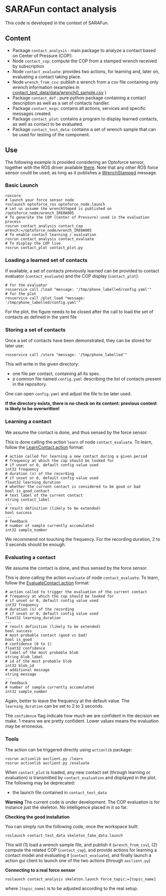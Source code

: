 # SARAFun contact analysis

This code is developed in the context of SARAFun.

## Content
* Package `contact_analysis` : main package to analyze a contact based on Center of Pressure (COP):
 * Node `contact_cop`: compute the COP from a stamped wrench received by subscription
 * Node `contact_evaluate`: provides two actions, for learning and, later on, evaluating a contact taking place.
 * Node `wrench_from_csv`: publish a wrench from a csv file containing only wrench information (examples in [contact_test_data/data/wrench0_sample.csv](contact_test_data/data/wrench0_sample.csv) )
* Package `contact_def` :  pure python package containing a contact description as well as a set of contacts handler.
* Package `contact_msgs`: contains all actions, services and specific messages created.
* Package `contact_plot`: contains a program to display learned contacts, as well as contact to be evaluated.
* Package `contact_test_data`: contains a set of wrench sample that can be used for testing of the component.

## Use

The following example is provided considering an Optoforce sensor, together with the ROS driver available [there](https://github.com/tecnalia-medical-robotics/optoforce_ros).
Note that any other ROS force sensor could be used, as long as it publishes a [WrenchStamped][wrench_stamped_url] message.

[wrench_stamped_url]: http://docs.ros.org/api/geometry_msgs/html/msg/WrenchStamped.html

### Basic Launch
```
roscore
# launch your force sensor node
roslaunch optoforce_ros optoforce_node.launch
# Let us assume the wrenchStmped is published on /optoforce_node/wrench_IRE0A005
# To generate the COP (Center of Pressure) used in the evaluation process
rosrun contact_analysis contact_cop wrench:=/optoforce_node/wrench_IRE0A005
# To enable contact learning / evaluation
rosrun contact_analysis contact_evaluate
# To display the COP live
rosrun contact_plot contact_plot.py
```

### Loading a learned set of contacts
If available, a set of contacts previously learned can be provided to contact evaluator (`contact_evaluate`) and the COP display (`contact_plot`):

```
# for the evaluator
rosservice call /load "message: '/tmp/phone_labelled/config.yaml'"
# for the plot
rosservice call /plot_load "message: '/tmp/phone_labelled/config.yaml'"
```
For the plot, the figure needs to be closed after the call to load the set of contacts as defined in the yaml file

### Storing a set of contacts
Once a set of contacts have been demonstrated, they can be stored for later use:
```
rosservice call /store "message: '/tmp/phone_labelled'"
```
This will write in the given directory:
* one file per contact, containing all its spec.
* a common file named `config.yaml` describing the list of contacts present in the repository.

One can open `config.yaml` and adjust the file to be later used.

__If the directory exists, there is no check on its content: previous content is likely to be overwritten!__

### Learning a contact
We assume the contact is done, and thus sensed by the force sensor.

This is done calling the action `learn` of node `contact_evaluate`.
To learn, follow the [LearnContact.action][learn_action] format:
```
# action called for learning a new contact during a given period
# frequency at which the cop should be looked for
# if unset or 0, default config value used
int32 frequency
# duration (s) of the recording
# if unset or 0, default config value used
float32 learning_duration
# whether the current contact is considered to be good or bad
bool is_good_contact
# text label of the current contact
string contact_label
---
# result definition (likely to be extended)
bool success
---
# feedback
# number of sample currently accumulated
int32 sample_number
```
We recommend not touching the frequency.
For the recording duration, 2 to 3 seconds should be enough.

[learn_action]: contact_msgs/action/LearnContact.action

### Evaluating a contact

We assume the contact is done, and thus sensed by the force sensor.

This is done calling the action `evaluate` of node `contact_evaluate`.
To learn, follow the [EvaluateContact.action][evaluate_action] format:
```
# action called to trigger the evaluation of the current contact
# frequency at which the cop should be looked for
# if unset or 0, default config value used
int32 frequency
# duration (s) of the recording
# if unset or 0, default config value used
float32 learning_duration
---
# result definition (likely to be extended)
bool success
# most probable contact (good vs bad)
bool is_good
# confidence (0 to 1)
float32 confidence
# label of the most probable blob
string blob_label
# id of the most probable blob
int32 blob_id
# additional message
string message
---
# feedback
# number of sample currently accumulated
int32 sample_number
```
Again, better to leave the frequency at the default value.
The `learning_duration` can be set to 2 to 3 seconds.

The `confidence` flag indicate how much we are confident in the decision we make.
1 means we are pretty confident.
Lower values means the evaluation may be erroneous.

[evaluate_action]: contact_msgs/action/EvaluateContact.action

### Tools
The action can be triggered directly using `actionlib` package:
```
rosrun actionlib axclient.py /learn
rosrun actionlib axclient.py /evaluate

```

When `contact_plot` is loaded, any new contact set (through learning or evaluation) is transmitted by `contact_evaluation` and displayed in the plot.
The following may be deprecated:
* the launch file contained in `contact_test_data`



**Warning**
The current code is under development.
The COP evaluation is for instance just the skeleton.
No intelligence placed in it so far.

**Checking the good installation**

You can simply run the following code, once the workspace built:

```
roslaunch contact_test_data skeleton_fake_data.launch
```
This will (1) load a wrench sample file, and publish it (`wrench_from_csv`), (2) compute the related COP (`contact_cop`), and provide actions for learning a contact model and evaluating it (`contact_evaluate`), and finally launch a action gui client to launch one of the two actions (through `axclient.py`)

**Connecting to a real force sensor**

```
roslaunch contact_analysis skeleton.launch force_topic:=[topic_name]
```
where `[topic_name]` is to be adjusted according to the real setup.
